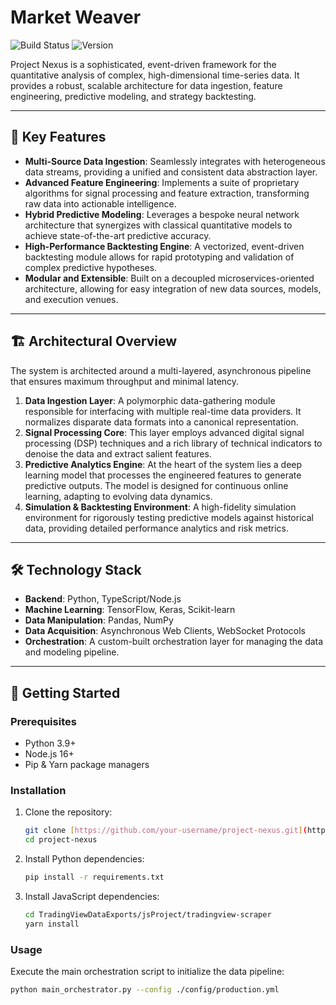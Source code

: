 # Market Weaver

![Build Status](https://img.shields.io/badge/build-passing-brightgreen)
![Version](https://img.shields.io/badge/version-1.0.0-blue)

[//]: # (![License]&#40;https://img.shields.io/badge/license-MIT-green&#41;)

Project Nexus is a sophisticated, event-driven framework for the quantitative analysis of complex, high-dimensional time-series data. It provides a robust, scalable architecture for data ingestion, feature engineering, predictive modeling, and strategy backtesting.

---

## 🚀 Key Features

* **Multi-Source Data Ingestion**: Seamlessly integrates with heterogeneous data streams, providing a unified and consistent data abstraction layer.
* **Advanced Feature Engineering**: Implements a suite of proprietary algorithms for signal processing and feature extraction, transforming raw data into actionable intelligence.
* **Hybrid Predictive Modeling**: Leverages a bespoke neural network architecture that synergizes with classical quantitative models to achieve state-of-the-art predictive accuracy.
* **High-Performance Backtesting Engine**: A vectorized, event-driven backtesting module allows for rapid prototyping and validation of complex predictive hypotheses.
* **Modular and Extensible**: Built on a decoupled microservices-oriented architecture, allowing for easy integration of new data sources, models, and execution venues.

---

## 🏗️ Architectural Overview

The system is architected around a multi-layered, asynchronous pipeline that ensures maximum throughput and minimal latency.

1.  **Data Ingestion Layer**: A polymorphic data-gathering module responsible for interfacing with multiple real-time data providers. It normalizes disparate data formats into a canonical representation.
2.  **Signal Processing Core**: This layer employs advanced digital signal processing (DSP) techniques and a rich library of technical indicators to denoise the data and extract salient features.
3.  **Predictive Analytics Engine**: At the heart of the system lies a deep learning model that processes the engineered features to generate predictive outputs. The model is designed for continuous online learning, adapting to evolving data dynamics.
4.  **Simulation & Backtesting Environment**: A high-fidelity simulation environment for rigorously testing predictive models against historical data, providing detailed performance analytics and risk metrics.

---

## 🛠️ Technology Stack

* **Backend**: Python, TypeScript/Node.js
* **Machine Learning**: TensorFlow, Keras, Scikit-learn
* **Data Manipulation**: Pandas, NumPy
* **Data Acquisition**: Asynchronous Web Clients, WebSocket Protocols
* **Orchestration**: A custom-built orchestration layer for managing the data and modeling pipeline.

---

## 🏁 Getting Started

### Prerequisites

- Python 3.9+
- Node.js 16+
- Pip & Yarn package managers

### Installation

1.  Clone the repository:
    ```sh
    git clone [https://github.com/your-username/project-nexus.git](https://github.com/your-username/project-nexus.git)
    cd project-nexus
    ```
2.  Install Python dependencies:
    ```sh
    pip install -r requirements.txt
    ```
3.  Install JavaScript dependencies:
    ```sh
    cd TradingViewDataExports/jsProject/tradingview-scraper
    yarn install
    ```

### Usage

Execute the main orchestration script to initialize the data pipeline:
```sh
python main_orchestrator.py --config ./config/production.yml